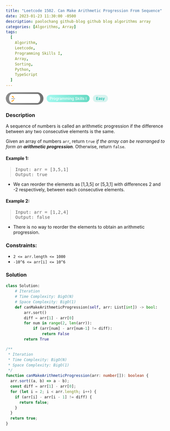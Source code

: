 ```yaml
---
title: "Leetcode 1502. Can Make Arithmetic Progression From Sequence"
date: 2023-01-23 11:30:00 -0500
description: paolochang github-blog github blog algorithms array
categories: [Algorithms, Array]
tags:
  [
    Algorithm,
    Leetcode,
    Programming Skills I,
    Array,
    Sorting,
    Python,
    TypeScript
  ]
---
```


<style type='text/css'>
blockquote {
  margin-left: 14px;
}
img {
  left: 0 !important;
  transform: none !important;
  -webkit-transform: none !important;
}
[class*="summary"] {
  display: none;
}
[class*="header"] {
  display: flex;
  flex-direction: row;
  align-items: center;
  gap: 10px;
}
[class*="leet_logo"] {
  height: 29px;
  padding: 5px 10px;
  border-radius: 21px;
  background-color: #f7f7f7;
  background: linear-gradient(90deg, rgba(80,80,80,0.65) 0%, rgba(36,36,36,0.65) 100%);
}
[class*="leet_badge"] {
  color: #FFFFFF;
  font-size: 12px;
  font-weight: 500;
  padding: 4px 10px;
  border-radius: 21px;
  background: linear-gradient(90deg, rgba(115,247,234,0.65) 0%, rgba(20,198,163,0.65) 100%);
}
[class*="easy"] {
  color: #00B8A3;
  font-size: 12px;
  font-weight: 500;
  padding: 4px 10px;
  border-radius: 21px;
  background-color: rgba(0, 184, 163, 0.15);
}
[class*="medium"] {
  color: #FFC01E;
  font-size: 12px;
  font-weight: 500;
  padding: 4px 10px;
  border-radius: 21px;
  background-color: #FFC01E26;
}
@media only screen and (max-width: 768px) {
  blockquote {
    margin-left: 10px;
  }
  [class*="highlighter-rouge"] {
    margin: 0 5px;
  }
}
</style>

<div class=summary>
  A sequence of numbers is called an arithmetic progression if the difference between any two consecutive elements is the same.
  
  Given an array of numbers `arr`, return `true` if the array can be rearranged to form an arithmetic progression. Otherwise, return `false`.
</div>

<div id=header class=header>
  <img class=leet_logo src="/assets/img/leetcode_logo.png" alt="Leetcode" />
  <span class=leet_badge>Programming Skills I</span>
  <span class=easy>Easy</span>
</div>

### Description

A sequence of numbers is called an arithmetic progression if the difference between any two consecutive elements is the same.

Given an array of numbers `arr`, return `true` _if the array can be rearranged to form an **arithmetic progression**_. Otherwise, return `false`.

#### Example 1:

> <pre>
> Input: arr = [3,5,1]
> Output: true
> </pre>

- We can reorder the elements as [1,3,5] or [5,3,1] with differences 2 and -2 respectively, between each consecutive elements.

#### Example 2:

> <pre>
> Input: arr = [1,2,4]
> Output: false
> </pre>

- There is no way to reorder the elements to obtain an arithmetic progression.

### Constraints:

- `2 <= arr.length <= 1000`
- `-10^6 <= arr[i] <= 10^6`

### Solution

```py
class Solution:
    # Iteration
    # Time Complexity: BigO(N)
    # Space Complexity: BigO(1)
    def canMakeArithmeticProgression(self, arr: List[int]) -> bool:
        arr.sort()
        diff = arr[1] - arr[0]
        for num in range(2, len(arr)):
            if (arr[num] - arr[num-1] != diff):
                return False
        return True
```

```ts
/**
 * Iteration
 * Time Complexity: BigO(N)
 * Space Complexity: BigO(1)
 */
function canMakeArithmeticProgression(arr: number[]): boolean {
  arr.sort((a, b) => a - b);
  const diff = arr[1] - arr[0];
  for (let i = 2; i < arr.length; i++) {
    if (arr[i] - arr[i - 1] != diff) {
      return false;
    }
  }
  return true;
}
```

<script>
  const anchor = document.getElementById("header").querySelector("a");
  anchor.classList.remove("popup");
  anchor.style.cursor = "pointer";
  anchor.setAttribute("target", "_black");
  anchor.setAttribute("href", "https://leetcode.com/problems/can-make-arithmetic-progression-from-sequence/");
</script>
